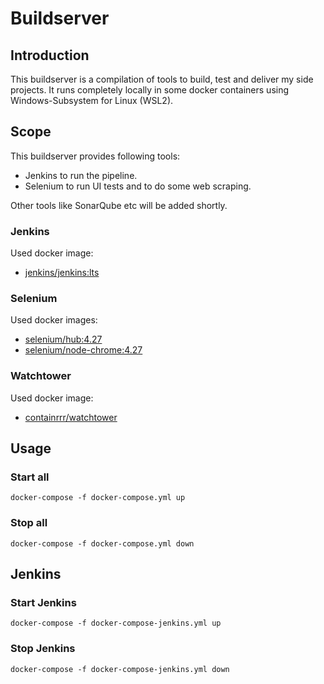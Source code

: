# Buildserver

## Introduction

This buildserver is a compilation of tools to build, test and deliver my side projects.
It runs completely locally in some docker containers using Windows-Subsystem for Linux (WSL2).

## Scope

This buildserver provides following tools:

* Jenkins to run the pipeline.
* Selenium to run UI tests and to do some web scraping.

Other tools like SonarQube etc will be added shortly.

### Jenkins

Used docker image:

* [jenkins/jenkins:lts](https://hub.docker.com/layers/jenkins/jenkins/lts/images/sha256-62e89f94ba6848ddf3aa95711174e06a40868208c0a08145cf6fa25a1009c7a5)

### Selenium

Used docker images:

* [selenium/hub:4.27](https://hub.docker.com/layers/selenium/hub/4.27/images/sha256-a363a4221fd90cd6c6c5129494631ee7e9fe665ee06bfb39c0b7081ed62d7d21)
* [selenium/node-chrome:4.27](https://hub.docker.com/layers/selenium/node-chrome/4.27/images/sha256-af9c594fdfcdecc6a1772d9a63593db9ba9fd294b17d3b3d73606bb741f28a6e)

### Watchtower

Used docker image:

* [containrrr/watchtower](https://hub.docker.com/layers/containrrr/watchtower/latest/images/sha256-f9086bfda061100361fc2bacf069585678d760d705cf390918ccdbda8a00980b)

## Usage

### Start all

`docker-compose -f docker-compose.yml up`

### Stop all

`docker-compose -f docker-compose.yml down`

## Jenkins

### Start Jenkins

`docker-compose -f docker-compose-jenkins.yml up`

### Stop Jenkins

`docker-compose -f docker-compose-jenkins.yml down`
